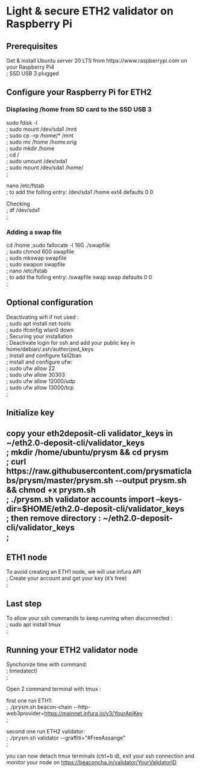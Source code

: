 <h1> Light & secure ETH2 validator on Raspberry Pi </h1>

<h2> Prerequisites </h2>

<p>Get & install Ubuntu server 20 LTS from https://www.raspberrypi.com on your Raspberry Pi4 <br/>;
SSD USB 3 plugged</p>

<h2> Configure your Raspberry Pi for ETH2 </h2>

<h3> Displacing /home from SD card to the SSD USB 3 </h3>
<p>sudo fdisk -l <br/>;
sudo mount /dev/sda1 /mnt <br/>;
sudo cp -rp /home/* /mnt <br/>;
sudo mv /home /home.orig <br/>;
sudo mkdir /home <br/>;
cd / <br/>;
sudo umount /dev/sda1 <br/>;
sudo mount /dev/sda1 /home/ <br/>;
</p>
<p>
nano /etc/fstab <br/>;
to add the folling entry: /dev/sda1  /home  ext4  defaults  0  0
</p>

Checking <br/>;
df /dev/sda1 <br/>;

<h3> Adding a swap file </h3>

cd /home ;sudo fallocate -l 16G ./swapfile <br/>;
sudo chmod 600 swapfile <br/>;
sudo mkswap swapfile <br/>;
sudo swapon swapfile <br/>;
nano /etc/fstab <br/>;
to add the folling entry: /swapfile swap swap defaults 0 0 <br/>;

<h2> Optional configuration </h2>
Deactivating wifi if not used : <br/>;
sudo apt install net-tools <br/>;
sudo ifconfig wlan0 down <br/>;
Securing your installation <br/>;
Deactivate login for ssh and add your public key in home/debian/.ssh/authorized_keys <br/>;
install and configure fail2ban <br/>;
install and configure ufw: <br/>;
sudo ufw allow 22 <br/>;
sudo ufw allow 30303 <br/>;
sudo ufw allow 12000/udp <br/>;
sudo ufw allow 13000/tcp <br/>;

<h2> Initialize key <h2> 
copy your  eth2deposit-cli validator_keys in ~/eth2.0-deposit-cli/validator_keys <br/>;
mkdir /home/ubuntu/prysm && cd prysm <br/>;
curl https://raw.githubusercontent.com/prysmaticlabs/prysm/master/prysm.sh --output prysm.sh && chmod +x prysm.sh <br/>;
./prysm.sh validator accounts import –keys-dir=$HOME/eth2.0-deposit-cli/validator_keys <br/>;
then remove directory : ~/eth2.0-deposit-cli/validator_keys <br/>;

<h2> ETH1 node </h2> 
To avoid creating an ETH1 node, we will use infura API <br/>;
Create your account and get your key (it’s free) <br/>;

<h2>  Last step </h2> 
To allow your ssh commands to keep running when disconnected : <br/>;
sudo apt install tmux <br/>;

<h2>  Running your ETH2 validator node </h2> 
Synchonize time with command: <br/>;
timedatectl <br/>;

<p>Open 2 command terminal with tmux : </p>

first one run ETH1: <br/>;
./prysm.sh beacon-chain --http-web3provider=https://mainnet.infura.io/v3/YourApiKey <br/>;

second one run ETH2 validator: <br/>;
./prysm.sh validator --graffiti="#FreeAssange" <br/>;

you can now detach tmux terminals (ctrl+b d), exit your ssh connection and monitor your node on https://beaconcha.in/validator/YourValidatorID
